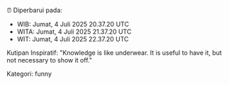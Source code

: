 ⏰ Diperbarui pada:
- WIB: Jumat, 4 Juli 2025 20.37.20 UTC
- WITA: Jumat, 4 Juli 2025 21.37.20 UTC
- WIT: Jumat, 4 Juli 2025 22.37.20 UTC

Kutipan Inspiratif:
"Knowledge is like underwear. It is useful to have it, but not necessary to show it off."


Kategori: funny

